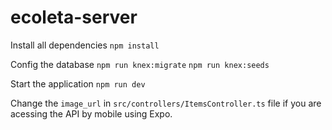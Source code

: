 # ecoleta-server

Install all dependencies
```npm install```

Config the database
```npm run knex:migrate```
```npm run knex:seeds```

Start the application
```npm run dev```

Change the `image_url` in `src/controllers/ItemsController.ts` file if you are acessing the API by mobile using Expo.
